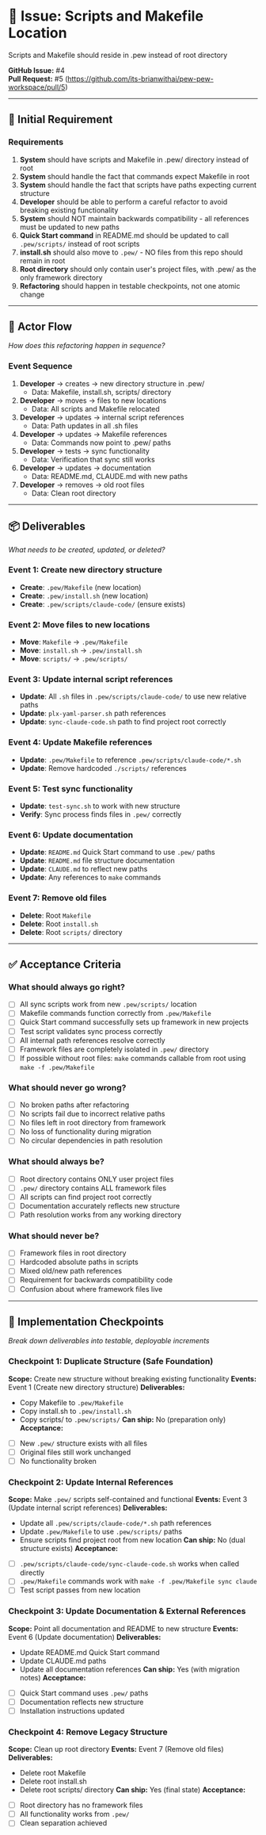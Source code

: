 # 📁 Issue: Scripts and Makefile Location

Scripts and Makefile should reside in .pew instead of root directory

**GitHub Issue:** #4  
**Pull Request:** #5 (https://github.com/its-brianwithai/pew-pew-workspace/pull/5)

---

## 📝 Initial Requirement

### Requirements
1. **System** should have scripts and Makefile in .pew/ directory instead of root
2. **System** should handle the fact that commands expect Makefile in root
3. **System** should handle the fact that scripts have paths expecting current structure
4. **Developer** should be able to perform a careful refactor to avoid breaking existing functionality
5. **System** should NOT maintain backwards compatibility - all references must be updated to new paths
6. **Quick Start command** in README.md should be updated to call `.pew/scripts/` instead of root scripts
7. **install.sh** should also move to `.pew/` - NO files from this repo should remain in root
8. **Root directory** should only contain user's project files, with .pew/ as the only framework directory
9. **Refactoring** should happen in testable checkpoints, not one atomic change

---

## 🌊 Actor Flow
*How does this refactoring happen in sequence?*

### Event Sequence
1. **Developer** → creates → new directory structure in .pew/
   - Data: Makefile, install.sh, scripts/ directory
2. **Developer** → moves → files to new locations
   - Data: All scripts and Makefile relocated
3. **Developer** → updates → internal script references
   - Data: Path updates in all .sh files
4. **Developer** → updates → Makefile references
   - Data: Commands now point to .pew/ paths
5. **Developer** → tests → sync functionality
   - Data: Verification that sync still works
6. **Developer** → updates → documentation
   - Data: README.md, CLAUDE.md with new paths
7. **Developer** → removes → old root files
   - Data: Clean root directory

---

## 📦 Deliverables
*What needs to be created, updated, or deleted?*

### Event 1: Create new directory structure
- **Create**: `.pew/Makefile` (new location)
- **Create**: `.pew/install.sh` (new location)
- **Create**: `.pew/scripts/claude-code/` (ensure exists)

### Event 2: Move files to new locations
- **Move**: `Makefile` → `.pew/Makefile`
- **Move**: `install.sh` → `.pew/install.sh`
- **Move**: `scripts/` → `.pew/scripts/`

### Event 3: Update internal script references
- **Update**: All `.sh` files in `.pew/scripts/claude-code/` to use new relative paths
- **Update**: `plx-yaml-parser.sh` path references
- **Update**: `sync-claude-code.sh` path to find project root correctly

### Event 4: Update Makefile references
- **Update**: `.pew/Makefile` to reference `.pew/scripts/claude-code/*.sh`
- **Update**: Remove hardcoded `./scripts/` references

### Event 5: Test sync functionality
- **Update**: `test-sync.sh` to work with new structure
- **Verify**: Sync process finds files in `.pew/` correctly

### Event 6: Update documentation
- **Update**: `README.md` Quick Start command to use `.pew/` paths
- **Update**: `README.md` file structure documentation
- **Update**: `CLAUDE.md` to reflect new paths
- **Update**: Any references to `make` commands

### Event 7: Remove old files
- **Delete**: Root `Makefile`
- **Delete**: Root `install.sh`
- **Delete**: Root `scripts/` directory

---

## ✅ Acceptance Criteria

### What should always go right?
- [ ] All sync scripts work from new `.pew/scripts/` location
- [ ] Makefile commands function correctly from `.pew/Makefile`
- [ ] Quick Start command successfully sets up framework in new projects
- [ ] Test script validates sync process correctly
- [ ] All internal path references resolve correctly
- [ ] Framework files are completely isolated in `.pew/` directory
- [ ] If possible without root files: `make` commands callable from root using `make -f .pew/Makefile`

### What should never go wrong?
- [ ] No broken paths after refactoring
- [ ] No scripts fail due to incorrect relative paths
- [ ] No files left in root directory from framework
- [ ] No loss of functionality during migration
- [ ] No circular dependencies in path resolution

### What should always be?
- [ ] Root directory contains ONLY user project files
- [ ] `.pew/` directory contains ALL framework files
- [ ] All scripts can find project root correctly
- [ ] Documentation accurately reflects new structure
- [ ] Path resolution works from any working directory

### What should never be?
- [ ] Framework files in root directory
- [ ] Hardcoded absolute paths in scripts
- [ ] Mixed old/new path references
- [ ] Requirement for backwards compatibility code
- [ ] Confusion about where framework files live

---

## 🎯 Implementation Checkpoints
*Break down deliverables into testable, deployable increments*

### Checkpoint 1: Duplicate Structure (Safe Foundation)
**Scope:** Create new structure without breaking existing functionality
**Events:** Event 1 (Create new directory structure)
**Deliverables:** 
- Copy Makefile to `.pew/Makefile`
- Copy install.sh to `.pew/install.sh`
- Copy scripts/ to `.pew/scripts/`
**Can ship:** No (preparation only)
**Acceptance:**
- [ ] New `.pew/` structure exists with all files
- [ ] Original files still work unchanged
- [ ] No functionality broken

### Checkpoint 2: Update Internal References
**Scope:** Make `.pew/` scripts self-contained and functional
**Events:** Event 3 (Update internal script references)
**Deliverables:**
- Update all `.pew/scripts/claude-code/*.sh` path references
- Update `.pew/Makefile` to use `.pew/scripts/` paths
- Ensure scripts find project root from new location
**Can ship:** No (dual structure exists)
**Acceptance:**
- [ ] `.pew/scripts/claude-code/sync-claude-code.sh` works when called directly
- [ ] `.pew/Makefile` commands work with `make -f .pew/Makefile sync claude`
- [ ] Test script passes from new location

### Checkpoint 3: Update Documentation & External References
**Scope:** Point all documentation and README to new structure
**Events:** Event 6 (Update documentation)
**Deliverables:**
- Update README.md Quick Start command
- Update CLAUDE.md paths
- Update all documentation references
**Can ship:** Yes (with migration notes)
**Acceptance:**
- [ ] Quick Start command uses `.pew/` paths
- [ ] Documentation reflects new structure
- [ ] Installation instructions updated

### Checkpoint 4: Remove Legacy Structure
**Scope:** Clean up root directory
**Events:** Event 7 (Remove old files)
**Deliverables:**
- Delete root Makefile
- Delete root install.sh  
- Delete root scripts/ directory
**Can ship:** Yes (final state)
**Acceptance:**
- [ ] Root directory has no framework files
- [ ] All functionality works from `.pew/`
- [ ] Clean separation achieved